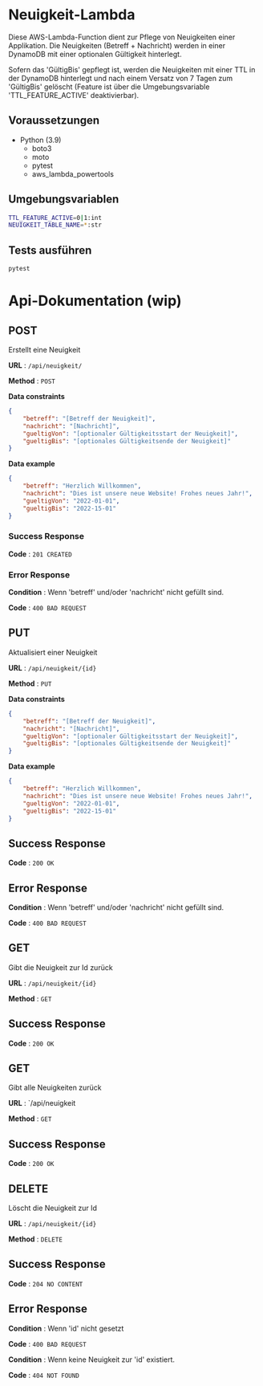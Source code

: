 # Neuigkeit-Lambda

Diese AWS-Lambda-Function dient zur Pflege  von Neuigkeiten einer Applikation. Die Neuigkeiten (Betreff + Nachricht) werden in einer DynamoDB mit einer optionalen Gültigkeit hinterlegt. 

Sofern das 'GültigBis' gepflegt ist, werden die Neuigkeiten mit einer TTL in der DynamoDB hinterlegt und nach einem Versatz von 7 Tagen zum 'GültigBis' gelöscht (Feature ist über die Umgebungsvariable 'TTL_FEATURE_ACTIVE' deaktivierbar).

## Voraussetzungen
- Python (3.9)
    - boto3
    - moto
    - pytest
    - aws_lambda_powertools

## Umgebungsvariablen
```sh
TTL_FEATURE_ACTIVE=0|1:int
NEUIGKEIT_TABLE_NAME=*:str
```

## Tests ausführen
```sh
pytest
```


# Api-Dokumentation (wip)

## POST

Erstellt eine Neuigkeit

**URL** : `/api/neuigkeit/`

**Method** : `POST`

**Data constraints**

```json
{
    "betreff": "[Betreff der Neuigkeit]",
    "nachricht": "[Nachricht]",
    "gueltigVon": "[optionaler Gültigkeitsstart der Neuigkeit]",
    "gueltigBis": "[optionales Gültigkeitsende der Neuigkeit]"
}
```

**Data example**

```json
{
    "betreff": "Herzlich Willkommen",
    "nachricht": "Dies ist unsere neue Website! Frohes neues Jahr!",
    "gueltigVon": "2022-01-01",
    "gueltigBis": "2022-15-01"
}
```

### Success Response

**Code** : `201 CREATED`

### Error Response

**Condition** : Wenn 'betreff' und/oder 'nachricht' nicht gefüllt sind.

**Code** : `400 BAD REQUEST`

## PUT

Aktualisiert einer Neuigkeit

**URL** : `/api/neuigkeit/{id}`

**Method** : `PUT`

**Data constraints**

```json
{
    "betreff": "[Betreff der Neuigkeit]",
    "nachricht": "[Nachricht]",
    "gueltigVon": "[optionaler Gültigkeitsstart der Neuigkeit]",
    "gueltigBis": "[optionales Gültigkeitsende der Neuigkeit]"
}
```

**Data example**

```json
{
    "betreff": "Herzlich Willkommen",
    "nachricht": "Dies ist unsere neue Website! Frohes neues Jahr!",
    "gueltigVon": "2022-01-01",
    "gueltigBis": "2022-15-01"
}
```

## Success Response

**Code** : `200 OK`

## Error Response

**Condition** : Wenn 'betreff' und/oder 'nachricht' nicht gefüllt sind.

**Code** : `400 BAD REQUEST`

## GET

Gibt die Neuigkeit zur Id zurück

**URL** : `/api/neuigkeit/{id}`

**Method** : `GET`

## Success Response

**Code** : `200 OK`

## GET

Gibt alle Neuigkeiten zurück

**URL** : `/api/neuigkeit

**Method** : `GET`

## Success Response

**Code** : `200 OK`

## DELETE

Löscht die Neuigkeit zur Id

**URL** : `/api/neuigkeit/{id}`

**Method** : `DELETE`

## Success Response

**Code** : `204 NO CONTENT`

## Error Response

**Condition** : Wenn 'id' nicht gesetzt

**Code** : `400 BAD REQUEST`

**Condition** : Wenn keine Neuigkeit zur 'id' existiert.

**Code** : `404 NOT FOUND`